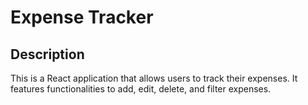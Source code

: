 # Expense Tracker

## Description
This is a React application that allows users to track their expenses. It features functionalities to add, edit, delete, and filter expenses.

